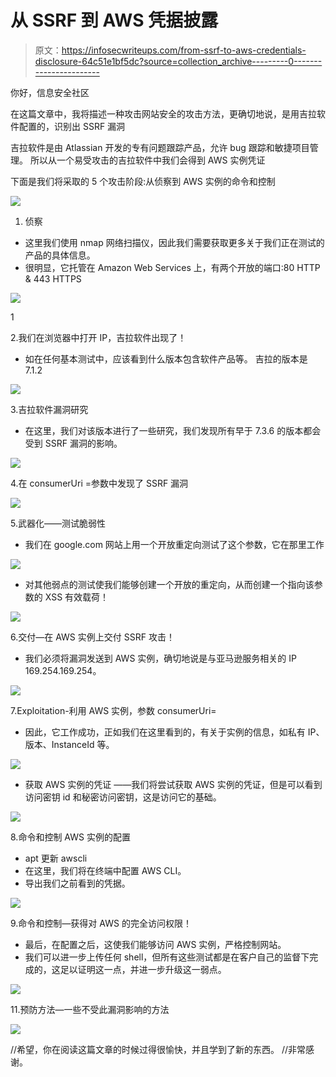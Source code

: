 # 从 SSRF 到 AWS 凭据披露

> 原文：<https://infosecwriteups.com/from-ssrf-to-aws-credentials-disclosure-64c51e1bf5dc?source=collection_archive---------0----------------------->

你好，信息安全社区

在这篇文章中，我将描述一种攻击网站安全的攻击方法，更确切地说，是用吉拉软件配置的，识别出 SSRF 漏洞

吉拉软件是由 Atlassian 开发的专有问题跟踪产品，允许 bug 跟踪和敏捷项目管理。
所以从一个易受攻击的吉拉软件中我们会得到 AWS 实例凭证

下面是我们将采取的 5 个攻击阶段:从侦察到 AWS 实例的命令和控制

![](img/63a407645c13113411691e44645c7091.png)

1.  侦察

*   这里我们使用 nmap 网络扫描仪，因此我们需要获取更多关于我们正在测试的产品的具体信息。
*   很明显，它托管在 Amazon Web Services 上，有两个开放的端口:80 HTTP & 443 HTTPS

![](img/6ad3360103120841af7613214026e9f1.png)

1

2.我们在浏览器中打开 IP，吉拉软件出现了！

*   如在任何基本测试中，应该看到什么版本包含软件产品等。
    吉拉的版本是 7.1.2

![](img/c365648d88eafdef4de2f241afb5395e.png)

3.吉拉软件漏洞研究

*   在这里，我们对该版本进行了一些研究，我们发现所有早于 7.3.6 的版本都会受到 SSRF 漏洞的影响。

![](img/b3af85e17654cff23d1e1c24bb0bde7f.png)

4.在 consumerUri =参数中发现了 SSRF 漏洞

![](img/bbaea0d3d1ecfc4fc3780dcc46f83414.png)

5.武器化——测试脆弱性

*   我们在 google.com 网站上用一个开放重定向测试了这个参数，它在那里工作

![](img/f3a64dd531da55d103f7e102fadddd34.png)

*   对其他弱点的测试使我们能够创建一个开放的重定向，从而创建一个指向该参数的 XSS 有效载荷！

![](img/a11d44461b6d467cd7b93cde091df926.png)

6.交付—在 AWS 实例上交付 SSRF 攻击！

*   我们必须将漏洞发送到 AWS 实例，确切地说是与亚马逊服务相关的 IP 169.254.169.254。

![](img/0eb35462c82229fbcc80ed7b06673be3.png)

7.Exploitation-利用 AWS 实例，参数 consumerUri=

*   因此，它工作成功，正如我们在这里看到的，有关于实例的信息，如私有 IP、版本、InstanceId 等。

![](img/0ab3be0e4bc80e9648e8414229561b2c.png)

*   获取 AWS 实例的凭证
    ——我们将尝试获取 AWS 实例的凭证，但是可以看到访问密钥 id 和秘密访问密钥，这是访问它的基础。

![](img/2cc4ea0b207dd9d87f253fe43f4120c1.png)

8.命令和控制 AWS 实例的配置

*   apt 更新 awscli
*   在这里，我们将在终端中配置 AWS CLI。
*   导出我们之前看到的凭据。

![](img/a60117895f55c1ecd5820ee84bf4eb08.png)

9.命令和控制—获得对 AWS 的完全访问权限！

*   最后，在配置之后，这使我们能够访问 AWS 实例，严格控制网站。
*   我们可以进一步上传任何 shell，但所有这些测试都是在客户自己的监督下完成的，这足以证明这一点，并进一步升级这一弱点。

![](img/6e1477c2faf13a75d0616953349784f3.png)

11.预防方法—一些不受此漏洞影响的方法

![](img/aa0f0211389c4170abd83fc30962aec4.png)

//希望，你在阅读这篇文章的时候过得很愉快，并且学到了新的东西。
//非常感谢。